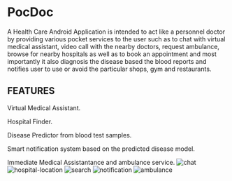 # PocDoc

A Health Care Android Application is intended to act like a personnel doctor by providing various pocket services to the user such as to chat with virtual medical assistant, video call with the nearby doctors, request ambulance, browse for nearby hospitals as well as to book an appointment and most importantly it also diagnosis the disease based the blood reports and notifies user to use or avoid the particular shops, gym and restaurants.

## FEATURES

Virtual Medical Assistant.

Hospital Finder.

Disease Predictor from blood test samples.

Smart notification system based on the predicted disease model.

Immediate Medical Assistantance and ambulance service.
![chat](https://user-images.githubusercontent.com/32200474/80802599-622e9d00-8bcd-11ea-9637-bc04527aca55.png)
![hospital-location](https://user-images.githubusercontent.com/32200474/80802605-6b1f6e80-8bcd-11ea-84f2-21c843eb0ec6.png)
![search](https://user-images.githubusercontent.com/32200474/80802613-707cb900-8bcd-11ea-99c9-1e415bc1b858.png)
![notification](https://user-images.githubusercontent.com/32200474/80802623-75da0380-8bcd-11ea-8266-e6a79a054b59.png)
![ambulance](https://user-images.githubusercontent.com/32200474/80802628-7a062100-8bcd-11ea-9566-5ecd4bec0424.png)

